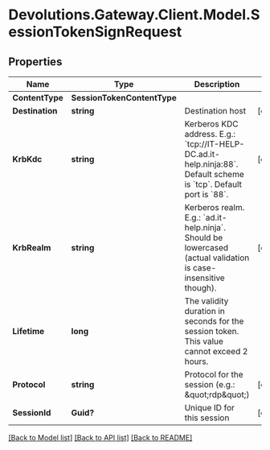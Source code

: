 # Devolutions.Gateway.Client.Model.SessionTokenSignRequest

## Properties

Name | Type | Description | Notes
------------ | ------------- | ------------- | -------------
**ContentType** | **SessionTokenContentType** |  | 
**Destination** | **string** | Destination host | [optional] 
**KrbKdc** | **string** | Kerberos KDC address.  E.g.: &#x60;tcp://IT-HELP-DC.ad.it-help.ninja:88&#x60;. Default scheme is &#x60;tcp&#x60;. Default port is &#x60;88&#x60;. | [optional] 
**KrbRealm** | **string** | Kerberos realm.  E.g.: &#x60;ad.it-help.ninja&#x60;. Should be lowercased (actual validation is case-insensitive though). | [optional] 
**Lifetime** | **long** | The validity duration in seconds for the session token.  This value cannot exceed 2 hours. | 
**Protocol** | **string** | Protocol for the session (e.g.: \&quot;rdp\&quot;) | [optional] 
**SessionId** | **Guid?** | Unique ID for this session | [optional] 

[[Back to Model list]](../README.md#documentation-for-models) [[Back to API list]](../README.md#documentation-for-api-endpoints) [[Back to README]](../README.md)


